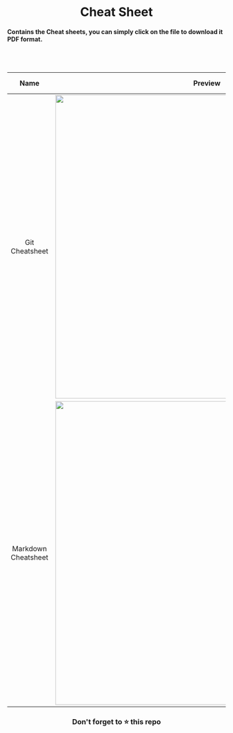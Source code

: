 <h1 align ="center">Cheat Sheet</h1>

#### Contains the Cheat sheets, you can simply click on the file to download it PDF format.
<br>
<br>

|Name               |              Preview                                                                                                          |Maker          |      Downloadable file   |
|:-----------------:|-------------------------------------------------------------------------------------------------------------------------------|---------------|:------------------------:|
|Git Cheatsheet     |<img src="https://user-images.githubusercontent.com/51878265/165011193-e6157e76-1d6f-45c2-9c95-594d9f9c6163.jpg" height="700"> |**GitHub**     | [`Click here`](https://github.com/Pradumnasaraf/open-source-with-pradumna/files/8551274/GitHub.Git.Cheatsheet.pdf)|
|Markdown Cheatsheet|<img src="https://user-images.githubusercontent.com/51878265/165011196-8243c7bd-ee80-4546-81d1-946c66bd72d8.jpg" height="700"> |**GitHub**     | [`Click here`](https://github.com/Pradumnasaraf/open-source-with-pradumna/files/8551272/GitHub.Markdown.Cheatsheet.pdf)|


<h3 align = "center">Don't forget to ⭐ this repo<h3>

